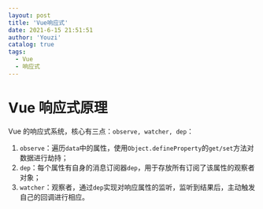 ```yaml
---
layout: post
title: 'Vue响应式'
date: 2021-6-15 21:51:51
author: 'Youzi'
catalog: true
tags:
  - Vue
  - 响应式
---
```


# Vue 响应式原理

Vue 的响应式系统，核心有三点：`observe, watcher, dep`：

1. `observe`：遍历`data`中的属性，使用`Object.defineProperty`的`get/set`方法对数据进行劫持；
2. `dep`：每个属性有自身的消息订阅器`dep`，用于存放所有订阅了该属性的观察者对象；
3. `watcher`：观察者，通过`dep`实现对响应属性的监听，监听到结果后，主动触发自己的回调进行相应。



